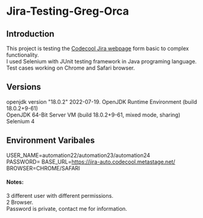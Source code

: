 

# Jira-Testing-Greg-Orca

## Introduction
This project is testing the [Codecool Jira webpage](https://jira-auto.codecool.metastage.net/) form basic to complex functionality.  
I used Selenium with JUnit testing framework in Java programing language.  
Test cases working on Chrome and Safari browser.

## Versions
openjdk version "18.0.2" 2022-07-19. 
OpenJDK Runtime Environment (build 18.0.2+9-61)  
OpenJDK 64-Bit Server VM (build 18.0.2+9-61, mixed mode, sharing)  
Selenium 4 

## Environment Varibales
USER_NAME=automation22/automation23/automation24  
PASSWORD=
BASE_URL=https://jira-auto.codecool.metastage.net/  
BROWSER=CHROME/SAFARI  
#### Notes:
3 different user with different permissions.  
2 Browser.  
Password is private, contact me for information.

